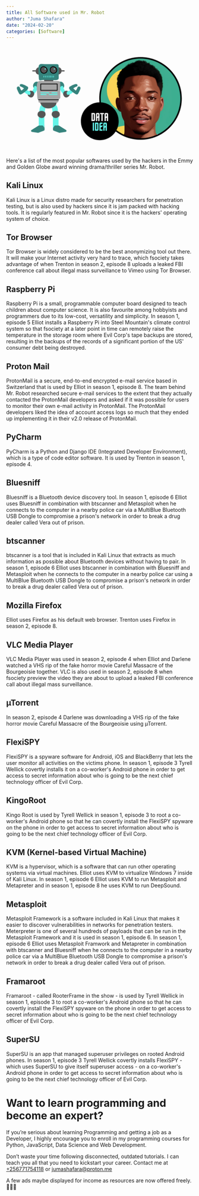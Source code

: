 ```yaml
---
title: All Software used in Mr. Robot
author: "Juma Shafara"
date: "2024-02-20"
categories: [Software]
---
```


![Thumbnail](mr_robot.png)

Here's a list of the most popular softwares used by the hackers in the Emmy and Golden Globe award winning drama/thriller series Mr. Robot.

## Kali Linux

Kali Linux is a Linux distro made for security researchers for penetration testing, but is also used by hackers since it is jam packed with hacking tools. It is regularly featured in Mr. Robot since it is the hackers' operating system of choice.

## Tor Browser

Tor Browser is widely considered to be the best anonymizing tool out there. It will make your Internet activity very hard to trace, which fsociety takes advantage of when Trenton in season 2, episode 8 uploads a leaked FBI conference call about illegal mass surveillance to Vimeo using Tor Browser.

## Raspberry Pi

Raspberry Pi is a small, programmable computer board designed to teach children about computer science. It is also favourite among hobbyists and programmers due to its low-cost, versatility and simplicity. In season 1, episode 5 Elliot installs a Raspberry Pi into Steel Mountain's climate control system so that fsociety at a later point in time can remotely raise the temperature in the storage room where Evil Corp's tape backups are stored, resulting in the backups of the records of a significant portion of the US' consumer debt being destroyed.

## Proton Mail

ProtonMail is a secure, end-to-end encrypted e-mail service based in Switzerland that is used by Elliot in season 1, episode 8.
The team behind Mr. Robot researched secure e-mail services to the extent that they actually contacted the ProtonMail developers and asked if it was possible for users to monitor their own e-mail activity in ProtonMail. The ProtonMail developers liked the idea of account access logs so much that they ended up implementing it in their v2.0 release of ProtonMail.

## PyCharm

PyCharm is a Python and Django IDE (Integrated Developer Environment), which is a type of code editor software. It is used by Trenton in season 1, episode 4.

## Bluesniff

Bluesniff is a Bluetooth device discovery tool. In season 1, episode 6 Elliot uses Bluesniff in combination with btscanner and Metasploit when he connects to the computer in a nearby police car via a MultiBlue Bluetooth USB Dongle to compromise a prison's network in order to break a drug dealer called Vera out of prison.

## btscanner

btscanner is a tool that is included in Kali Linux that extracts as much information as possible about Bluetooth devices without having to pair. In season 1, episode 6 Elliot uses btscanner in combination with Bluesniff and Metasploit when he connects to the computer in a nearby police car using a MultiBlue Bluetooth USB Dongle to compromise a prison's network in order to break a drug dealer called Vera out of prison.

## Mozilla Firefox

Elliot uses Firefox as his default web browser. Trenton uses Firefox in season 2, episode 8.

## VLC Media Player

VLC Media Player was used in season 2, episode 4 when Elliot and Darlene watched a VHS rip of the fake horror movie Careful Massacre of the Bourgeoisie together. VLC is also used in season 2, episode 8 when fsociety preview the video they are about to upload a leaked FBI conference call about illegal mass surveillance.

## µTorrent

In season 2, episode 4 Darlene was downloading a VHS rip of the fake horror movie Careful Massacre of the Bourgeoisie using µTorrent.

## FlexiSPY

FlexiSPY is a spyware software for Android, iOS and BlackBerry that lets the user monitor all activities on the victims phone. In season 1, episode 3 Tyrell Wellick covertly installs it on a co-worker's Android phone in order to get access to secret information about who is going to be the next chief technology officer of Evil Corp.

## KingoRoot

Kingo Root is used by Tyrell Wellick in season 1, episode 3 to root a co-worker's Android phone so that he can covertly install the FlexiSPY spyware on the phone in order to get access to secret information about who is going to be the next chief technology officer of Evil Corp.

## KVM (Kernel-based Virtual Machine)

KVM is a hypervisor, which is a software that can run other operating systems via virtual machines. Elliot uses KVM to virtualize Windows 7 inside of Kali Linux. In season 1, episode 6 Elliot uses KVM to run Metasploit and Metapreter and in season 1, episode 8 he uses KVM to run DeepSound.

## Metasploit

Metasploit Framework is a software included in Kali Linux that makes it easier to discover vulnerabilities in networks for penetration testers. Meterpreter is one of several hundreds of payloads that can be run in the Metasploit Framework and it is used in season 1, episode 6. In season 1, episode 6 Elliot uses Metasploit Framwork and Metapreter in combination with btscanner and Bluesniff when he connects to the computer in a nearby police car via a MultiBlue Bluetooth USB Dongle to compromise a prison's network in order to break a drug dealer called Vera out of prison.

## Framaroot

Framaroot - called RooterFrame in the show - is used by Tyrell Wellick in season 1, episode 3 to root a co-worker's Android phone so that he can covertly install the FlexiSPY spyware on the phone in order to get access to secret information about who is going to be the next chief technology officer of Evil Corp.

## SuperSU

SuperSU is an app that managed superuser privileges on rooted Android phones. In season 1, episode 3 Tyrell Wellick covertly installs FlexiSPY - which uses SuperSU to give itself superuser access - on a co-worker's Android phone in order to get access to secret information about who is going to be the next chief technology officer of Evil Corp.

# Want to learn programming and become an expert?

If you’re serious about learning Programming and getting a job as a Developer, I
highly encourage you to enroll in my programming courses for Python, JavaScript, Data Science and Web Development.

Don’t waste your time following disconnected, outdated tutorials. I can teach you all that you need to kickstart your career. Contact me at <a href="tel:+256771754118">+256771754118</a> or <a href="mailto:jumashafara@proton.me">jumashafara@proton.me</a>

A few ads maybe displayed for income as resources are now offered freely. 🤝🤝🤝

<!-- Insert AdSense script dynamically -->
<script>
    (function() {
        var adScript = document.createElement('script');
        adScript.src = 'https://pagead2.googlesyndication.com/pagead/js/adsbygoogle.js?client=ca-pub-8076040302380238';
        adScript.async = true;
        adScript.crossorigin="anonymous"
        document.head.appendChild(adScript);
    })();
</script>
